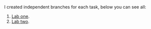 I created independent branches for each task, below you can see all:
 1) [Lab one](https://github.com/vadym-skr/ruby_practice/tree/lab_one).
 2) [Lab two](https://github.com/vadym-skr/ruby_practice/tree/lab_two).